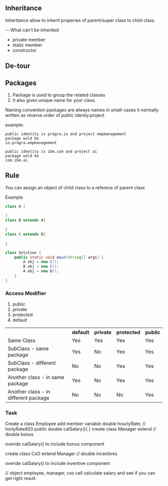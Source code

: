 ## Inheritance
Inheritance allow to inherit properies of parent/super class to 
child class.

-- What can't be inherited
   - private member 
   - static member 
   - constructor 
## De-tour 
## Packages 
1. Package is used to group the related classes
2. It also gives unique name for your class. 

Naming convention 
packages are always names in small-cases 
it normally written as reverse order of public identiy.project

example:

    public identity is pragra.io and project empmanagement 
    package wold be 
    io.pragra.empmanagement

    public identity is ibm.com and project ai
    package wold be
    com.ibm.ai


## Rule
You can assign an object of child class to a referece of 
parent class 

Example 
````java
class A {
    
}
class B extends A{
    
}
class C extends B{
    
}

class Solution {
    public static void main(String[] args) {
        A obj = new C();
        B obj = new C();
        A obj = new B();
    }
}
````
### Access Modifier
<ol>
    <li>public</li>
    <li>private</li>
    <li>protected</li>
    <li>default</li>
</ol>

<table>
    <tr>
        <th></th>
        <th>default</th>
        <th>private</th>
        <th>protected</th>
        <th>public</th>
    </tr>
    <tr>
        <td>Same Class</td>
        <td>Yes</td>
        <td>Yes</td>
        <td>Yes</td>
        <td>Yes</td>
    </tr>
 <tr>
        <td>SubClass - same package</td>
        <td>Yes</td>
        <td>No</td>
        <td>Yes</td>
        <td>Yes</td>
    </tr>
 <tr>
        <td>SubClass - different package</td>
        <td>No</td>
        <td>No</td>
        <td>Yes</td>
        <td>Yes</td>
    </tr>
<tr>
        <td>Another class - in same package</td>
        <td>Yes</td>
        <td>No</td>
        <td>Yes</td>
        <td>Yes</td>
    </tr>
<tr>
        <td>Another class - in different package</td>
        <td>No</td>
        <td>No</td>
        <td>No</td>
        <td>Yes</td>
    </tr>
</table>


### Task
Create a class Employee 
add member variable 
double hourlyRate;
// horlyRate*8*20
public double calSalary(){
}
create class Manager extend 
// double bonus 

overide calSalary() 
to include bonus component 

create class CxO extend Manager
// double incentives

overide calSalary()
to include inventive component 

// object employee, manager, cxo 
call calculate salary and see if you can get right result. 
